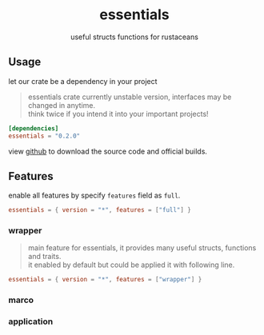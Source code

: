 # <center>essentials</center>
<center>useful structs functions for rustaceans</center>


## Usage
let our crate be a dependency in your project
> essentials crate currently unstable version, 
> interfaces may be changed in anytime.  
> think twice if you intend it into your important projects!  
```toml
[dependencies]
essentials = "0.2.0"
````
view [github](https://github.com/Nishikigii/essentials.rs) to download the source code and official builds.

## Features
enable all features by specify `features` field as `full`.  
```toml
essentials = { version = "*", features = ["full"] }
```

### wrapper
> main feature for essentials, it provides many useful structs, functions and traits.     
> it enabled by default but could be applied it with following line.
```toml
essentials = { version = "*", features = ["wrapper"] }
```

### marco
### application